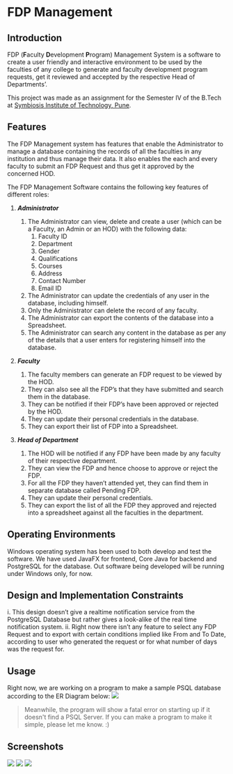 # FDP Management

## Introduction
FDP (**F**aculty **D**evelopment **P**rogram) Management System  is a software to create a user friendly and interactive environment to be used by the faculties of any college to generate and faculty development program requests, get it reviewed and accepted by the respective Head of Departments’.

This project was made as an assignment for the Semester IV of the B.Tech at [Symbiosis Institute of Technology, Pune](http://sitpune.edu.in). 

## Features
The FDP Management system has features that enable the Administrator to manage a database containing the records of all the faculties in any institution and thus manage their data. It also enables the each and every faculty to submit an FDP Request and thus get it approved by the concerned HOD.

The FDP Management Software contains the following key features of different roles:  
1.  ***Administrator***

	1) The Administrator can view, delete and create a user (which can be a Faculty, an  Admin or an HOD) with the following data:
		1.  Faculty ID  
		2.  Department
		3.  Gender
		4.  Qualifications
		5.  Courses
		6.  Address
		7.  Contact Number
		8.  Email ID
	2)  The Administrator can update the credentials of any user in the database, including himself.
	3)  Only the Administrator can delete the record of any faculty.
	4) The Administrator can export the contents of the database into a Spreadsheet.
	5) The Administrator can search any content in the database as per any of the details that a user enters for registering himself into the database.

2. ***Faculty***
	1) The faculty members can generate an FDP request to be viewed by the HOD.
	2)  They can also see all the FDP’s that they have submitted and search them in the database.
	3) They can be notified if their FDP’s have been approved or rejected by the HOD.
	4)  They can update their personal credentials in the database.
	5)  They can export their list of FDP into a Spreadsheet.

3. ***Head of Department***
	1) The HOD will be notified if any FDP have been made by any faculty of their respective department.
	2) They can view the FDP and hence choose to approve or reject the FDP.
	3) For all the FDP they haven’t attended yet, they can find them in separate database called Pending FDP.
	4)  They can update their personal credentials.
	5) They can export the list of all the FDP they approved and rejected into a spreadsheet against all the faculties in the department.

## Operating Environments
Windows operating system has been used to both develop and test the software. We have used JavaFX for frontend, Core Java for backend and PostgreSQL for the database.
Out software being developed will be running under Windows only, for now.

## Design and Implementation Constraints
i. This design doesn’t give a realtime notification service from the PostgreSQL Database but rather gives a look-alike of the real time notification system.
ii. Right now there isn’t any feature to select any FDP Request and to export with certain conditions implied like From and To Date, according to user who generated the request or for what number of days was the request for.

## Usage
Right now, we are working on a program to make a sample PSQL database according to the ER Diagram below: 
![](https://lh3.googleusercontent.com/ykJB-08gy_bqOUXfjk_uDPul2ivaY7XgbJEMvp1Zl84A0l4TMpZurZuA8L-Mj3pAy8ILCpJFi_q_TF5xUkfvCzLflAPwYDOrUTWn1h4Ju417TvJhjhqdvx_W4LCsth1n0Oe8-09n)
 > Meanwhile, the program will show a fatal error on starting up if it doesn't find a PSQL Server. If you can make a program to make it simple, please let me know. :)

## Screenshots

![](https://lh6.googleusercontent.com/uUHBRw_HL9an_D8yBhmPTegR4SS6ko8gDTsLsMkJr_Q6_YabufYYt05ikOP_6QXBVP-Qei6-_ENpPTUftbR5wTrDmxChKMY0GEQISghcasovtMEetNWs2oorlg9gD6pZSwF52ITYBfrQlT0NyQ)
![](https://lh5.googleusercontent.com/O6PRPC96BmgUxrH7QSSx9PeACb2kESLeUSBM1v_7qnbZcpF2KnfYmD0Ciox6emr1l0dwZPA9XS_BWNaL6y25u0nTQMwxD9iAelMnKwIGltqtvAcGGvv_7z_hYlgPsuwM4eat2s1toC9itZ8YfQ)
![](https://lh3.googleusercontent.com/hmx1YpMZpoh9PWtRVE4ePO-3ydPArQvagSz3tFUnp-dA1_76jCaXUkulJ7T3WJ8MwGiYEknd-6TFWURr5Yojo3yhuomfcF_QG2skO_iTo0TgNzbU1KlUsWlFVJvzOzpJ6eZbJ7b8SVIPnt59aw)
![]()
